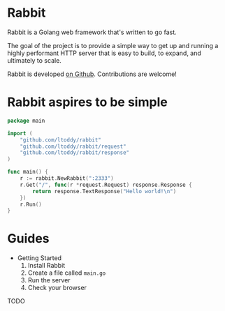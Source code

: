 # Rabbit

Rabbit is a Golang web framework that's written to go fast.

The goal of the project is to provide a simple way to get up and running a highly
performant HTTP server that is easy to build, to expand, and ultimately to scale.

Rabbit is developed [on Github](http://github.com/ltoddy/rabbit). Contributions are welcome!

# Rabbit aspires to be simple

```go
package main

import (
	"github.com/ltoddy/rabbit"
	"github.com/ltoddy/rabbit/request"
	"github.com/ltoddy/rabbit/response"
)

func main() {
	r := rabbit.NewRabbit(":2333")
	r.Get("/", func(r *request.Request) response.Response {
		return response.TextResponse("Hello world!\n")
	})
	r.Run()
}
```

# Guides

- Getting Started
  1. Install Rabbit
  2. Create a file called `main.go`
  3. Run the server
  4. Check your browser

TODO
